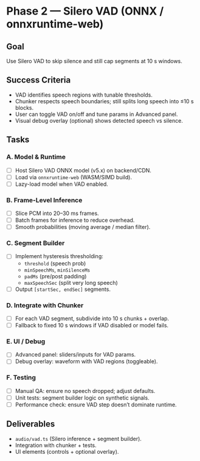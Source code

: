 # Phase 2 — Silero VAD (ONNX / onnxruntime-web)

## Goal
Use Silero VAD to skip silence and still cap segments at 10 s windows.

## Success Criteria
- VAD identifies speech regions with tunable thresholds.
- Chunker respects speech boundaries; still splits long speech into ≤10 s blocks.
- User can toggle VAD on/off and tune params in Advanced panel.
- Visual debug overlay (optional) shows detected speech vs silence.

## Tasks

### A. Model & Runtime
- [ ] Host Silero VAD ONNX model (v5.x) on backend/CDN.
- [ ] Load via `onnxruntime-web` (WASM/SIMD build).
- [ ] Lazy-load model when VAD enabled.

### B. Frame-Level Inference
- [ ] Slice PCM into 20–30 ms frames.
- [ ] Batch frames for inference to reduce overhead.
- [ ] Smooth probabilities (moving average / median filter).

### C. Segment Builder
- [ ] Implement hysteresis thresholding:
  - `threshold` (speech prob)
  - `minSpeechMs`, `minSilenceMs`
  - `padMs` (pre/post padding)
  - `maxSpeechSec` (split very long speech)
- [ ] Output `[startSec, endSec]` segments.

### D. Integrate with Chunker
- [ ] For each VAD segment, subdivide into 10 s chunks + overlap.
- [ ] Fallback to fixed 10 s windows if VAD disabled or model fails.

### E. UI / Debug
- [ ] Advanced panel: sliders/inputs for VAD params.
- [ ] Debug overlay: waveform with VAD regions (toggleable).

### F. Testing
- [ ] Manual QA: ensure no speech dropped; adjust defaults.
- [ ] Unit tests: segment builder logic on synthetic signals.
- [ ] Performance check: ensure VAD step doesn’t dominate runtime.

## Deliverables
- `audio/vad.ts` (Silero inference + segment builder).
- Integration with chunker + tests.
- UI elements (controls + optional overlay).

